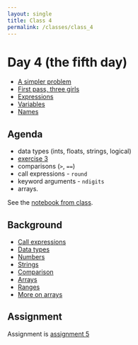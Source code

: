 ```yaml
---
layout: single
title: Class 4
permalink: /classes/class_4
---
```


# Day 4 (the fifth day)

* [A simpler problem](../chapters/02/three_girls)
* [First pass, three girls](../chapters/02/first_pass_three_girls)
* [Expressions](../chapters/02/Expressions)
* [Variables](../chapters/02/variables)
* [Names](../chapters/02/Names)

## Agenda

* data types (ints, floats, strings, logical)
* [exercise 3](../exercises/exercise_3)
* comparisons (``>``, ``==``)
* call expressions - `round`
* keyword arguments - `ndigits`
* arrays.

See the [notebook from class](notebook_class_4.ipynb).

## Background

* [Call expressions](../chapters/02/Calls)
* [Data types](../chapters/03/data_types)
* [Numbers](../chapters/03/Numbers)
* [Strings](../chapters/03/Strings)
* [Comparison](../chapters/03/Comparison)
* [Arrays](../chapters/03/Arrays)
* [Ranges](../chapters/03/Ranges)
* [More on arrays](../chapters/03/More_on_Arrays)

## Assignment

Assignment is [assignment 5](../assignments/assignment_5)
